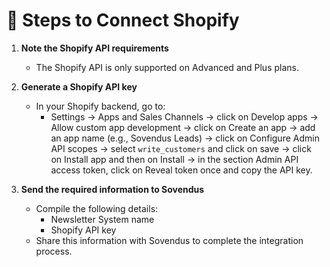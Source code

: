 # 📝 Steps to Connect Shopify

1. **Note the Shopify API requirements**
   - The Shopify API is only supported on Advanced and Plus plans.

2. **Generate a Shopify API key**
   - In your Shopify backend, go to:
     - Settings → Apps and Sales Channels → click on Develop apps → Allow custom app development → click on Create an app → add an app name (e.g., Sovendus Leads) → click on Configure Admin API scopes → select `write_customers` and click on save → click on Install app and then on Install → in the section Admin API access token, click on Reveal token once and copy the API key.

3. **Send the required information to Sovendus**
   - Compile the following details:
     - Newsletter System name
     - Shopify API key
   - Share this information with Sovendus to complete the integration process.